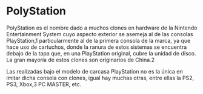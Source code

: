 # PolyStation
PolyStation es el nombre dado a muchos clones en hardware de la Nintendo Entertainment System cuyo aspecto exterior se asemeja al de las consolas PlayStation,1​ particularmente al de la primera consola de la marca, ya que hace uso de cartuchos, donde la ranura de estos sistemas se encuentra debajo de la tapa que, en una PlayStation original, cubre la unidad de disco. La gran mayoría de estos clones son originarios de China.2​

Las realizadas bajo el modelo de carcasa PlayStation no es la única en imitar dicha consola con clones, igual hay muchas otras, entre ellas la PS2, PS3, Xbox,3​ PC MASTER, etc.